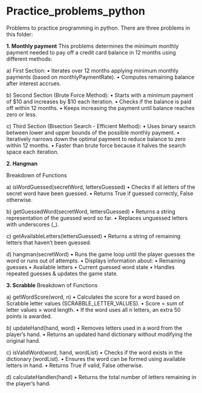 # Practice_problems_python

Problems to practice programming in python. 
There are three problems in this folder:

**1. Monthly payment**
This problems determines the minimum monthly payment needed to pay off a credit card balance in 12 months using different methods:

a) First Section:
	•	Iterates over 12 months applying minimum monthly payments (based on monthlyPaymentRate).
	•	Computes remaining balance after interest accrues.

b) Second Section (Brute Force Method):
	•	Starts with a minimum payment of $10 and increases by $10 each iteration.
	•	Checks if the balance is paid off within 12 months.
	•	Keeps increasing the payment until balance reaches zero or less.

c) Third Section (Bisection Search - Efficient Method):
	•	Uses binary search between lower and upper bounds of the possible monthly payment.
	•	Iteratively narrows down the optimal payment to reduce balance to zero within 12 months.
	•	Faster than brute force because it halves the search space each iteration.

**2. Hangman**

Breakdown of Functions

a) isWordGuessed(secretWord, lettersGuessed)
	•	Checks if all letters of the secret word have been guessed.
	•	Returns True if guessed correctly, False otherwise.

b) getGuessedWord(secretWord, lettersGuessed)
	•	Returns a string representation of the guessed word so far.
	•	Replaces unguessed letters with underscores (_).

c) getAvailableLetters(lettersGuessed)
	•	Returns a string of remaining letters that haven’t been guessed.

d) hangman(secretWord)
	•	Runs the game loop until the player guesses the word or runs out of attempts.
	•	Displays information about:
	•	Remaining guesses
	•	Available letters
	•	Current guessed word state
	•	Handles repeated guesses & updates the game state.

 **3. Scrabble**
 Breakdown of Functions

a) getWordScore(word, n)
	•	Calculates the score for a word based on Scrabble letter values (SCRABBLE_LETTER_VALUES).
	•	Score = sum of letter values × word length.
	•	If the word uses all n letters, an extra 50 points is awarded.

b) updateHand(hand, word)
	•	Removes letters used in a word from the player’s hand.
	•	Returns an updated hand dictionary without modifying the original hand.

c) isValidWord(word, hand, wordList)
	•	Checks if the word exists in the dictionary (wordList).
	•	Ensures the word can be formed using available letters in hand.
	•	Returns True if valid, False otherwise.

d) calculateHandlen(hand)
	•	Returns the total number of letters remaining in the player’s hand.
